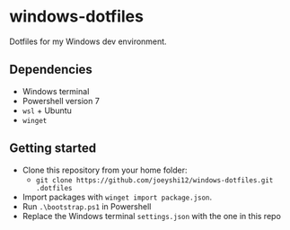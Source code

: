 # windows-dotfiles

Dotfiles for my Windows dev environment.

## Dependencies

- Windows terminal
- Powershell version 7
- `wsl` + Ubuntu
- `winget`

## Getting started

- Clone this repository from your home folder:
    - `git clone https://github.com/joeyshi12/windows-dotfiles.git .dotfiles`
- Import packages with `winget import package.json`.
- Run `.\bootstrap.ps1` in Powershell
- Replace the Windows terminal `settings.json` with the one in this repo
